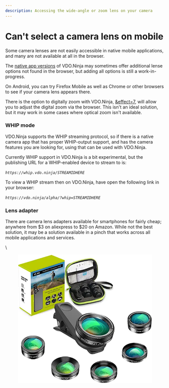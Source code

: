 ```yaml
---
description: Accessing the wide-angle or zoom lens on your camera
---
```


# Can't select a camera lens on mobile

Some camera lenses are not easily accessible in native mobile applications, and many are not available at all in the browser.

The [native app versions](https://docs.vdo.ninja/steves-helper-apps/native-mobile-app-versions) of VDO.Ninja may sometimes offer additional lense options not found in the browser, but adding all options is still a work-in-progress.

On Android, you can try Firefox Mobile as well as Chrome or other browsers to see if your camera lens appears there.

There is the option to digitally zoom with VDO.Ninja, [\&effect=7](../source-settings/effects.md), will allow you to adjust the digital zoom via the browser. This isn't an ideal solution, but it may work in some cases where optical zoom isn't available.

### WHIP mode

VDO.Ninja supports the WHIP streaming protocol, so if there is a native camera app that has proper WHIP-output support, and has the camera features you are looking for, using that can be used with VDO.Ninja.

Currently WHIP support in VDO.Ninja is a bit experimental, but the publishing URL for a WHIP-enabled device to stream to is:

_`https://whip.vdo.ninja/STREAMIDHERE`_

To view a WHIP stream then on VDO.Ninja, have open the following link in your browser:

_`https://vdo.ninja/alpha/?whip=STREAMIDHERE`_

### Lens adapter

There are camera lens adapters available for smartphones for fairly cheap; anywhere from $3 on aliexpress to $20 on Amazon. While not the best solution, it may be a solution available in a pinch that works across all mobile applications and services.

\


<figure><img src="../.gitbook/assets/image (3).png" alt=""><figcaption></figcaption></figure>

